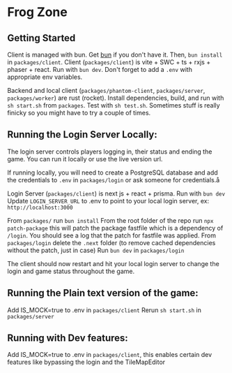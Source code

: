 # Frog Zone

## Getting Started
Client is managed with bun. Get [bun](https://bun.sh) if you don't have it.
Then, `bun install` in `packages/client`.
Client (`packages/client`) is vite + SWC + ts + rxjs + phaser + react. Run with `bun dev`. Don't forget to add a `.env` with appropriate env variables.


Backend and local client (`packages/phantom-client`, `packages/server`, `packages/worker`) are rust (rocket). Install dependencies, build, and run with `sh start.sh` from `packages`. Test with `sh test.sh`. Sometimes stuff is really finicky so you might have to try a couple of times.


## Running the Login Server Locally:

The login server controls players logging in, their status and ending the game. You can run it locally or use the live version url.

If running locally, you will need to create a PostgreSQL database and add the credentials to `.env` in `packages/login` or ask someone for credentials.å

Login Server (`packages/client`) is next js + react + prisma. Run with `bun dev`
Update `LOGIN_SERVER_URL` to .env to point to your local login server, ex: `http://localhost:3000`

From `packages/` run `bun install`
From the root folder of the repo run `npx patch-package` this will patch the package fastfile which is a dependency of `/login`. You should see a log that the patch for fastfile was applied.
From `packages/login` delete the `.next` folder (to remove cached dependencies without the patch, just in case)
Run `bun dev` in `packages/login`

The client should now restart and hit your local login server to change the login and game status throughout the game.

## Running the Plain text version of the game:

Add IS_MOCK=true to .env in `packages/client`
Rerun `sh start.sh` in  `packages/server`

## Running with Dev features:
Add IS_MOCK=true to .env in `packages/client`, this enables certain dev features like bypassing the login and the TileMapEditor

